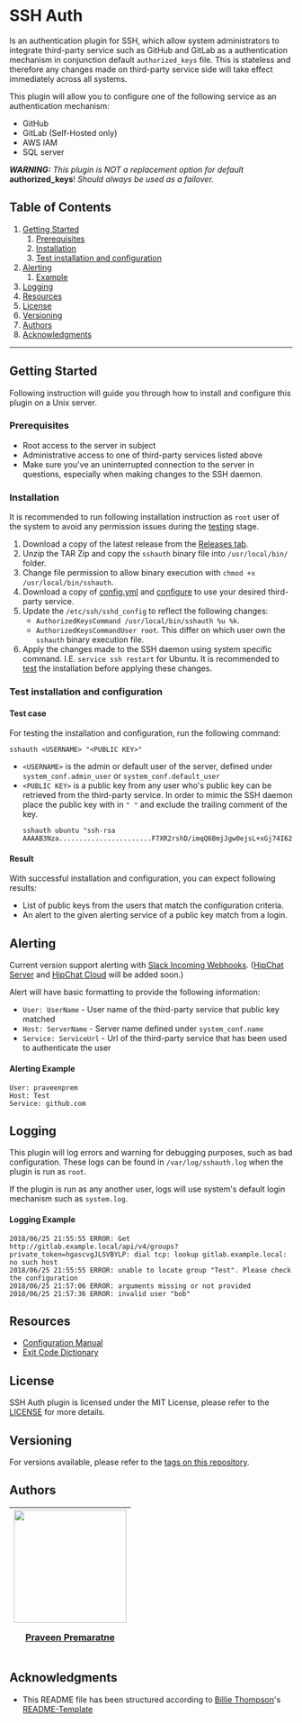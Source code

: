 # SSH Auth

 Is an authentication plugin for SSH, which allow system administrators to integrate third-party service such as GitHub and 
 GitLab as a authentication mechanism in conjunction default `authorized_keys` file. This is stateless and therefore any
 changes made on third-party service side will take effect immediately across all systems.  
 
 This plugin will allow you to configure one of the following service as an authentication mechanism:
 - GitHub
 - GitLab (Self-Hosted only)
 - AWS IAM
 - SQL server
 
_**WARNING:** This plugin is NOT a replacement option for default_ **authorized_keys**!
_Should always be used as a failover._
 
## Table of Contents
 
 1. [Getting Started](#getting-started)
    1. [Prerequisites](#prerequisites)
    2. [Installation](#installation)
    3. [Test installation and configuration](#test-installation-and-configuration)
 2. [Alerting](#alerting)
    1. [Example](#alerting-example)
 3. [Logging](#logging)
 4. [Resources](#resources)
 5. [License](#license)
 6. [Versioning](#versioning)
 7. [Authors](#authors)
 8. [Acknowledgments](#acknowledgments)
 
---
 
## Getting Started
 
 Following instruction will guide you through how to install and configure this plugin on a Unix server.
 
### Prerequisites

 - Root access to the server in subject
 - Administrative access to one of third-party services listed above
 - Make sure you've an uninterrupted connection to the server in questions, especially when making changes to the SSH
   daemon.
 
### Installation

It is recommended to run following installation instruction as `root` user of the system to avoid any permission issues
during the [testing](#test-installation-and-configuration) stage.

 1. Download a copy of the latest release from the [Releases tab](https://github.com/praveenprem/sshauth/releases).
 2. Unzip the TAR Zip and copy the `sshauth` binary file into `/usr/local/bin/` folder.
 3. Change file permission to allow binary execution with `chmod +x /usr/local/bin/sshauth`.
 4. Download a copy of [config.yml](./resources/config.yml) and [configure](./resources/docs/CONFIGURE.md) to use your
    desired third-party service.
 5. Update the `/etc/ssh/sshd_config` to reflect the following changes:
    - `AuthorizedKeysCommand /usr/local/bin/sshauth %u %k`.
    - `AuthorizedKeysCommandUser root`. This differ on which user own the `sshauth` binary execution file.
 6. Apply the changes made to the SSH daemon using system specific command. I.E. `service ssh restart` for Ubuntu.
    It is recommended to [test](#test-installation-and-configuration) the installation before applying these changes.
    
### Test installation and configuration

#### Test case

 For testing the installation and configuration, run the following command:
 
 ```
 sshauth <USERNAME> "<PUBLIC KEY>"
 ```
   - `<USERNAME>` is the admin or default user of the server, defined under `system_conf.admin_user` or 
     `system_conf.default_user`
   - `<PUBLIC KEY>` is a public key from any user who's public key can be retrieved from the third-party service.
     In order to mimic the SSH daemon place the public key with in `" "` and exclude the trailing comment of the key.
     ```
     sshauth ubuntu "ssh-rsa AAAAB3Nza.......................F7XR2rshD/imqQ6BmjJgw0ejsL+xGj74I62GM3JdTWEcj5OgtHvPcZ6NOb"
     ```

#### Result

 With successful installation and configuration, you can expect following results:
 
 - List of public keys from the users that match the configuration criteria.
 - An alert to the given alerting service of a public key match from a login.
   
## Alerting

 Current version support alerting with [Slack Incoming Webhooks](https://api.slack.com/incoming-webhooks).
 ([HipChat Server]() and [HipChat Cloud]() will be added soon.)
 
 Alert will have basic formatting to provide the following information:
 
   - `User: UserName` - User name of the third-party service that public key matched
   - `Host: ServerName` - Server name defined under `system_conf.name`
   - `Service: ServiceUrl` - Url of the third-party service that has been used to authenticate the user
   
#### Alerting Example
 ```
 User: praveenprem
 Host: Test
 Service: github.com
 ```
   
## Logging

 This plugin will log errors and warning for debugging purposes, such as bad configuration. These logs can be found in
 `/var/log/sshauth.log` when the plugin is run as `root`.
 
 If the plugin is run as any another user, logs will use system's default login mechanism such as `system.log`.
 
#### Logging Example

```
2018/06/25 21:55:55 ERROR: Get http://gitlab.example.local/api/v4/groups?private_token=hgascvgJLSVBYLP: dial tcp: lookup gitlab.example.local: no such host
2018/06/25 21:55:55 ERROR: unable to locate group "Test". Please check the configuration
2018/06/25 21:57:06 ERROR: arguments missing or not provided
2018/06/25 21:57:36 ERROR: invalid user "bob"
```
 
## Resources

 - [Configuration Manual](./resources/docs/CONFIGURE.md)
 - [Exit Code Dictionary](./resources/docs/DICTIONARY.md)
 
## License

SSH Auth plugin is licensed under the MIT License, please refer to the [LICENSE](LICENSE) for more details.

## Versioning

For versions available, please refer to the [tags on this repository](https://github.com/praveenprem/sshauth/tags).

## Authors

 | <div><a href="https://github.com/praveenprem"><img width="200" src="https://avatars3.githubusercontent.com/u/23165760"/><p></p><p>Praveen Premaratne</p></a></div> |
 | :-------: |
 
## Acknowledgments

 - This README file has been structured according to [Billie Thompson](https://gist.github.com/PurpleBooth)'s [README-Template](https://gist.github.com/PurpleBooth/109311bb0361f32d87a2)

